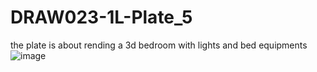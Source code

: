 # DRAW023-1L-Plate_5
 the plate is about rending a 3d bedroom with lights and bed equipments 
![image](https://user-images.githubusercontent.com/101295973/158026560-7814735d-2843-4496-a184-362602572cd5.png)
